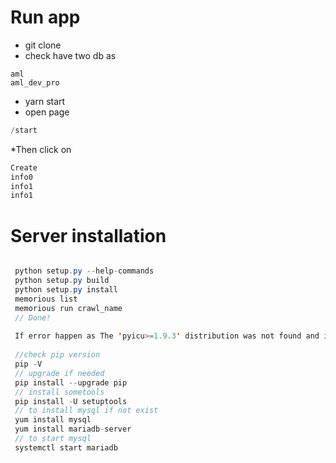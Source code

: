 

# Run app

* git clone
* check have two db as 
```
aml
aml_dev_pro
```
* yarn start
* open page 
```java
/start
``` 
*Then click on 
```java
Create
info0
info1
info1
```


# Server installation 

```java

 python setup.py --help-commands
 python setup.py build
 python setup.py install
 memorious list
 memorious run crawl_name
 // Done!
 
 If error happen as The 'pyicu>=1.9.3' distribution was not found and is required by normality
 
 //check pip version
 pip -V
 // upgrade if needed 
 pip install --upgrade pip
 // install sometools
 pip install -U setuptools
 // to install mysql if not exist
 yum install mysql
 yum install mariadb-server
 // to start mysql
 systemctl start mariadb  

```




